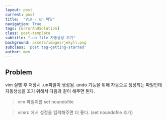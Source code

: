 ```yaml
---
layout: post
current: post
title:  "Vim - un 파일"
navigation: True
tags: [ErrorAndSolution]
class: post-template
subtitle: ".un file 자동생성 끄기"
background: assets/images/jekyll.png
subclass: 'post tag-getting-started'
author: mem
---
```


## Problem
vim 실행 후 저장시 .un파일이 생성됨. undo 기능을 위해 자동으로 생성되는 파일인데 자동생성을 끄기 위해서 다음과 같이 해주면 된다.

> vim 파일이름 set noundofile

> vimrc 에서 설정을 입력해주면 더 좋다. (set noundofile 추가)

